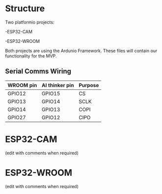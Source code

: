 # Structure

Two platformio projects:

-ESP32-CAM 

-ESP32-WROOM

Both projects are using the Ardunio Framework. These files will contain our functionality for the MVP. 

## Serial Comms Wiring

| WROOM pin| AI thinker pin | Purpose |
| -------- | -------------- | ------- |
| GPIO12   | GPIO15         | CS      |
| GPIO13   | GPIO14         | SCLK    |
| GPIO14   | GPIO13         | COPI    |
| GPIO27   | GPIO12         | CIPO    |

# ESP32-CAM

(edit with comments when required)

# ESP32-WROOM

(edit with comments when required) 
